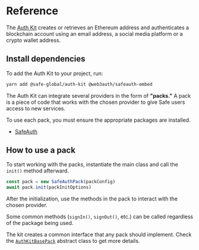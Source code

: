 # Reference

The [Auth Kit](https://github.com/safe-global/safe-core-sdk/tree/main/packages/auth-kit) creates or retrieves an Ethereum address and authenticates a blockchain account using an email address, a social media platform or a crypto wallet address.

## Install dependencies

To add the Auth Kit to your project, run:

```bash
yarn add @safe-global/auth-kit @web3auth/safeauth-embed
```

The Auth Kit can integrate several providers in the form of **"packs."** A pack is a piece of code that works with the chosen provider to give Safe users access to new services.

To use each pack, you must ensure the appropriate packages are installed.

- [SafeAuth](./reference/SafeAuthPack.md#install)

## How to use a pack

To start working with the packs, instantiate the main class and call the `init()` method afterward.

```typescript
const pack = new SafeAuthPack(packConfig)
await pack.init(packInitOptions)
```

After the initialization, use the methods in the pack to interact with the chosen provider.

Some common methods (`signIn()`, `signOut()`, etc.) can be called regardless of the package being used.

The kit creates a common interface that any pack should implement. Check the [`AuthKitBasePack`](./reference/AuthKitBasePack.md) abstract class to get more details.
